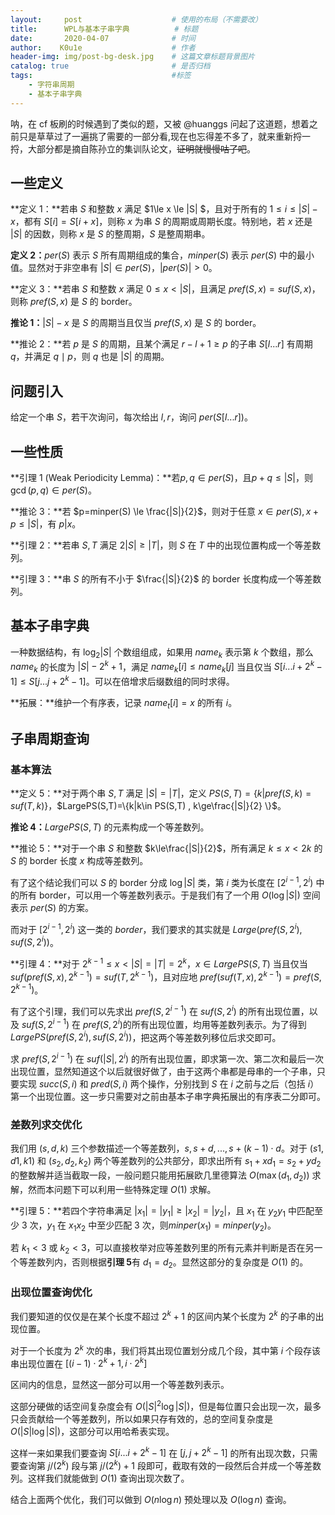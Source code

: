 ```yaml
---
layout:     post   				    # 使用的布局（不需要改）
title:      WPL与基本子串字典			# 标题
date:       2020-04-07 				# 时间
author:    K0u1e					# 作者
header-img: img/post-bg-desk.jpg 	# 这篇文章标题背景图片
catalog: true 						# 是否归档
tags:								#标签
    - 字符串周期
    - 基本子串字典
---
```


呐，在 cf 板刷的时候遇到了类似的题，又被 @huanggs 问起了这道题，想着之前只是草草过了一遍挑了需要的一部分看,现在也忘得差不多了，就来重新捋一捋，大部分都是摘自陈孙立的集训队论文，~~证明就慢慢咕了吧~~。

## 一些定义

**定义 1：**若串 $S$ 和整数 $x$ 满足 $1\le x \le |S| $，且对于所有的 $1 \le i \le |S| - x$，都有 $S[i]=S[i+x]$，则称 $x$ 为串 $S$ 的周期或周期长度。特别地，若 $x$ 还是 $|S|$ 的因数，则称 $x$ 是 $S$ 的整周期，$S$ 是整周期串。

**定义 2：**$per(S)$ 表示 $S$ 所有周期组成的集合，$minper(S)$ 表示 $per(S)$ 中的最小值。显然对于非空串有 $|S| \in per(S)$，$|per(S)|>0$。

**定义 3：**若串 $S$ 和整数 $x$ 满足 $0 \le x < |S|$，且满足 $pref(S,x)=suf(S,x)$，则称 $pref(S,x)$ 是 $S$ 的 border​。

**推论 1：**$|S|-x$ 是 $S$ 的周期当且仅当 $pref(S,x)$ 是 $S$ 的 border。

**推论 2：**若 $p$ 是 $S$ 的周期，且某个满足 $r-l+1\ge p$ 的子串 $S[l...r]$ 有周期 $q$，并满足 $q\mid p$，则 $q$ 也是 $|S|$ 的周期。

## 问题引入

给定一个串 $S$，若干次询问，每次给出 $l,r$，询问 $per(S[l...r])$。

## 一些性质

**引理 1 (Weak Periodicity Lemma)：**若$p,q\in per(S)$，且$p+q\le |S|$，则$\gcd(p,q) \in per(S)$。

**推论 3：**若 $p=minper(S) \le \frac{|S|}{2}$，则对于任意 $x\in per(S),x+p\le|S|$，有 $p|x$。

**引理 2：**若串 $S,T$ 满足 $2|S|\ge|T|$，则 $S$ 在 $T$ 中的出现位置构成一个等差数列。

**引理 3：**串 $S$ 的所有不小于 $\frac{|S|}{2}$ 的 border 长度构成一个等差数列。

## 基本子串字典

一种数据结构，有 $\log_2{|S|}$ 个数组组成，如果用 $name_k$ 表示第 $k$ 个数组，那么 $name_k$ 的长度为 $|S|-2^k+1$，满足 $name_k[i] \le name_k[j]$ 当且仅当 $S[i...i+2^k-1]\le S[j...j+2^k-1]$。可以在倍增求后缀数组的同时求得。

**拓展：**维护一个有序表，记录 $name_t[i]=x$ 的所有 $i$。

## 子串周期查询

### 基本算法

**定义 5：**对于两个串 $S,T$ 满足 $|S|=|T|$，定义 $PS(S,T)=\{k | pref(S,k)=suf(T,k)\}$，$LargePS(S,T)=\{k|k\in PS(S,T) , k\ge\frac{|S|}{2} \}$。

**推论 4：**$LargePS(S,T)$ 的元素构成一个等差数列。

**推论 5：**对于一个串 $S$ 和整数 $k\le\frac{|S|}{2}$，所有满足 $k\le x < 2k$ 的 $S$ 的 border 长度 $x$ 构成等差数列。

有了这个结论我们可以 $S$ 的 border 分成 $\log |S|$ 类，第 $i$ 类为长度在 $[2^{i-1},2^i)$ 中的所有 border，可以用一个等差数列表示。于是我们有了一个用 $O(\log |S|)$ 空间表示 $per(S)$ 的方案。

而对于 $[2^{i-1},2^i)$ 这一类的 $border$，我们要求的其实就是 $Large(pref(S,2^i),suf(S,2^i))$。

**引理 4：**对于 $2^{k-1}\le x < |S|=|T|=2^k$，$x\in LargePS(S,T)$ 当且仅当 $suf(pref(S,x),2^{k-1})=suf(T,2^{k-1})$，且对应地 $pref(suf(T,x),2^{k-1})=pref(S,2^{k-1})$。

有了这个引理，我们可以先求出 $pref(S,2^{i-1})$ 在 $suf(S,2^i)$ 的所有出现位置，以及 $suf(S,2^{i-1})$ 在 $pref(S,2^i)$的所有出现位置，均用等差数列表示。为了得到 $LargePS(pref(S,2^i),suf(S,2^i))$，把这两个等差数列移位后求交即可。

求 $pref(S,2^{i-1})$ 在 $suf(|S|,2^i)$ 的所有出现位置，即求第一次、第二次和最后一次出现位置，显然知道这个以后就很好做了，由于这两个串都是母串的一个子串，只要实现 $succ(S,i)$ 和 $pred(S,i)$ 两个操作，分别找到 $S$ 在 $i$ 之前与之后（包括 $i$）第一个出现位置。这一步只需要对之前由基本子串字典拓展出的有序表二分即可。

### 差数列求交优化

我们用 $(s,d,k)$ 三个参数描述一个等差数列，$s,s+d,...,s+(k-1) \cdot d$。对于 $(s1,d1,k1)$ 和 $(s_2,d_2,k_2)$ 两个等差数列的公共部分，即求出所有 $s_1+xd_1=s_2+yd_2$ 的整数解并适当截取一段，一般问题只能用拓展欧几里德算法 $O(\max(d_1,d_2))$ 求解，然而本问题下可以利用一些特殊定理 $O(1)$ 求解。

**引理 5：**若四个字符串满足 $|x_1|=|y_1|\ge|x_2|=|y_2|$，且 $x_1$ 在 $y_2y_1$ 中匹配至少 $3$ 次，$y_1$ 在 $x_1x_2$ 中至少匹配 $3$ 次，则$minper(x_1)=minper(y_2)$。

若 $k_1<3$ 或 $k_2<3$，可以直接枚举对应等差数列里的所有元素并判断是否在另一个等差数列内，否则根据**引理 5**有 $d_1=d_2$。显然这部分的复杂度是 $O(1)$ 的。

### 出现位置查询优化

我们要知道的仅仅是在某个长度不超过 $2^{k}+1$ 的区间内某个长度为 $2^{k}$ 的子串的出现位置。

对于一个长度为 $2^k$ 次的串，我们将其出现位置划分成几个段，其中第 $i$ 个段存该串出现位置在 $[(i-1)\cdot 2^k+1,i\cdot 2^k]$ 

区间内的信息，显然这一部分可以用一个等差数列表示。

这部分硬做的话空间复杂度会有 $O(|S|^2\log|S|)$，但是每位置只会出现一次，最多只会贡献给一个等差数列，所以如果只存有效的，总的空间复杂度是$O(|S|\log|S|)$，这部分可以用哈希表实现。

这样一来如果我们要查询 $S[i...i+2^k-1]$ 在 $[j,j+2^k-1]$ 的所有出现次数，只需要查询第 $j/(2^k)$ 段与第 $j/(2^k)+1$ 段即可，截取有效的一段然后合并成一个等差数列。这样我们就能做到 $O(1)$ 查询出现次数了。

结合上面两个优化，我们可以做到 $O(n\log n)$ 预处理以及 $O(\log n)$ 查询。
